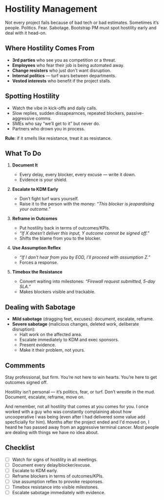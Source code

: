 # Hostility Management

Not every project fails because of bad tech or bad estimates.
Sometimes it’s people. Politics. Fear. Sabotage.
Bootstrap PM must spot hostility early and deal with it head-on.

## Where Hostility Comes From

- **3rd parties** who see you as competition or a threat.
- **Employees** who fear their job is being automated away.
- **Change resisters** who just don’t want disruption.
- **Internal politics** — turf wars between departments.
- **Vested interests** who benefit if the project stalls.

## Spotting Hostility

- Watch the vibe in kick-offs and daily calls.
- Slow replies, sudden dissapearnces, repeated blockers, passive-aggressive comms.
- SMEs who say “we’ll get to it” but never do.
- Partners who drown you in process.

**Rule:** if it smells like resistance, treat it as resistance.

## What To Do

1. **Document It**
   - Every delay, every blocker, every excuse — write it down.
   - Evidence is your shield.

2. **Escalate to KDM Early**
   - Don’t fight turf wars yourself.
   - Raise it to the person with the money: *“This blocker is jeopardising your outcome.”*

3. **Reframe in Outcomes**  
   - Put hostility back in terms of outcomes/KPIs.
   - *“If X doesn’t deliver this input, Y outcome cannot be signed off.”*
   - Shifts the blame from you to the blocker.

4. **Use Assumption Reflex**
   - *“If I don’t hear from you by EOD, I’ll proceed with assumption Z.”*
   - Forces a response.

5. **Timebox the Resistance**
   - Convert waiting into milestones: *“Firewall request submitted, 5-day SLA.”*
   - Makes blockers visible and trackable.

## Dealing with Sabotage

- **Mild sabotage** (dragging feet, excuses): document, escalate, reframe.
- **Severe sabotage** (malicious changes, deleted work, deliberate disruption):
  - Halt work on the affected area.
  - Escalate immediately to KDM and exec sponsors.
  - Present evidence.
  - Make it their problem, not yours.

## Commments

Stay professional, but firm.
You’re not here to win hearts.
You’re here to get outcomes signed off.

Hostility isn’t personal — it’s politics, fear, or turf.
Don’t wrestle in the mud. Document, escalate, reframe, move on.

And remember, not all hostility that comes at you comes
for you. I once worked with a guy who was constantly complaining
about how uncooperative I was being (even after I had delivered
some value add specficially for him). Months after the project
ended and I'd moved on, I heard he has passed away from an 
aggressive terminal cancer. Most people are dealing with things
we have no idea about.

## Checklist

- [ ] Watch for signs of hostility in all meetings.
- [ ] Document every delay/blocker/excuse.
- [ ] Escalate to KDM early.
- [ ] Reframe blockers in terms of outcomes/KPIs.
- [ ] Use assumption reflex to provoke responses.
- [ ] Timebox resistance into visible milestones.
- [ ] Escalate sabotage immediately with evidence.